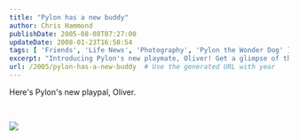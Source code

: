 ```yaml
---
title: "Pylon has a new buddy"
author: Chris Hammond
publishDate: 2005-08-08T07:27:00
updateDate: 2008-01-23T16:50:54
tags: [ 'Friends', 'Life News', 'Photography', 'Pylon the Wonder Dog' ]
excerpt: "Introducing Pylon's new playmate, Oliver! Get a glimpse of the fun and games in store with this adorable addition to the family."
url: /2005/pylon-has-a-new-buddy  # Use the generated URL with year
---
```

<P>Here's Pylon's new playpal, Oliver.</P> <P> </P><IMG src="/gallery/photos/16/6246/600x450.aspx">

